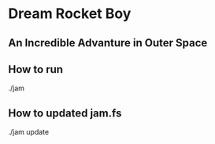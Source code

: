 Dream Rocket Boy
================

An Incredible Advanture in Outer Space
--------------------------------------

## How to run

./jam

## How to updated jam.fs

./jam update

